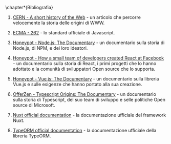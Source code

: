 \chapter*{Bibliografia}

1. [CERN - A short history of the Web](https://home.cern/science/computing/birth-web/short-history-web) - un articolo che percorre velocemente la storia delle origini di WWW.

1. [ECMA - 262](https://ecma-international.org/publications-and-standards/standards/ecma-262/) - lo standard ufficiale di Javascript.

1. [Honeypot - Node.js: The Documentary](https://www.youtube.com/watch?v=LB8KwiiUGy0) - un documentario sulla storia di Node.js, di NPM, e dei loro ideatori.

1. [Honeypot - How a small team of developers created React at Facebook](https://www.youtube.com/watch?v=8pDqJVdNa44) - un documentario sulla storia di React, i primi progetti che lo hanno adottato e la comunità di sviluppatori Open source che lo supporta.

1. [Honeypot - Vue.js: The Documentary](https://www.youtube.com/watch?v=OrxmtDw4pVI) - un documentario sulla libreria Vue.js e sulle esigenze che hanno portato alla sua creazione.

1. [OfferZen - Typescript Origins: The Documentary](https://www.youtube.com/watch?v=U6s2pdxebSo) - un documentario sulla storia di Typescript, del suo team di sviluppo e selle politiche Open source di Microsoft.

1. [Nuxt official documentation](https://nuxt.com/docs/getting-started/introduction) - la documentazione ufficiale del framework Nuxt.

1. [TypeORM official documentation](https://typeorm.io/) - la documentazione ufficiale della libreria TypeORM.


